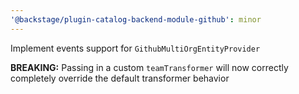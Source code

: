 ```yaml
---
'@backstage/plugin-catalog-backend-module-github': minor
---
```


Implement events support for `GithubMultiOrgEntityProvider`

**BREAKING:** Passing in a custom `teamTransformer` will now correctly completely override the default transformer behavior
